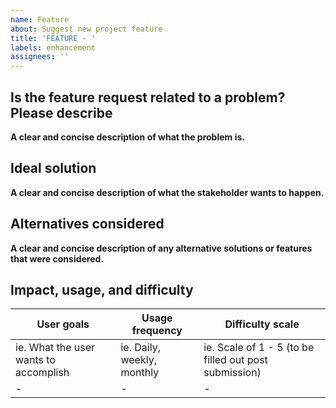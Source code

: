```yaml
---
name: Feature
about: Suggest new project feature
title: 'FEATURE - '
labels: enhancement
assignees: ''
---
```


## Is the feature request related to a problem? Please describe

**A clear and concise description of what the problem is.**  

## Ideal solution

**A clear and concise description of what the stakeholder wants to happen.**  

## Alternatives considered

**A clear and concise description of any alternative solutions or features that
were considered.**  

## Impact, usage, and difficulty

| User goals                            | Usage frequency            | Difficulty scale                                      |
| ------------------------------------- | -------------------------- | ----------------------------------------------------- |
| ie. What the user wants to accomplish | ie. Daily, weekly, monthly | ie. Scale of 1 - 5 (to be filled out post submission) |
| -                                     | -                          | -                                                     |
